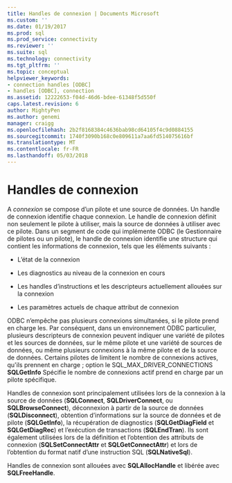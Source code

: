 ```yaml
---
title: Handles de connexion | Documents Microsoft
ms.custom: ''
ms.date: 01/19/2017
ms.prod: sql
ms.prod_service: connectivity
ms.reviewer: ''
ms.suite: sql
ms.technology: connectivity
ms.tgt_pltfrm: ''
ms.topic: conceptual
helpviewer_keywords:
- connection handles [ODBC]
- handles [ODBC], connection
ms.assetid: 12222653-f04d-46d6-bdee-61348f5d550f
caps.latest.revision: 6
author: MightyPen
ms.author: genemi
manager: craigg
ms.openlocfilehash: 2b2f8168384c4636bab98cd64105f4c9d0884155
ms.sourcegitcommit: 1740f3090b168c0e809611a7aa6fd514075616bf
ms.translationtype: MT
ms.contentlocale: fr-FR
ms.lasthandoff: 05/03/2018
---
```

# <a name="connection-handles"></a>Handles de connexion
A *connexion* se compose d’un pilote et une source de données. Un handle de connexion identifie chaque connexion. Le handle de connexion définit non seulement le pilote à utiliser, mais la source de données à utiliser avec ce pilote. Dans un segment de code qui implémente ODBC (le Gestionnaire de pilotes ou un pilote), le handle de connexion identifie une structure qui contient les informations de connexion, tels que les éléments suivants :  
  
-   L’état de la connexion  
  
-   Les diagnostics au niveau de la connexion en cours  
  
-   Les handles d’instructions et les descripteurs actuellement allouées sur la connexion  
  
-   Les paramètres actuels de chaque attribut de connexion  
  
 ODBC n’empêche pas plusieurs connexions simultanées, si le pilote prend en charge les. Par conséquent, dans un environnement ODBC particulier, plusieurs descripteurs de connexion peuvent indiquer une variété de pilotes et les sources de données, sur le même pilote et une variété de sources de données, ou même plusieurs connexions à la même pilote et de la source de données. Certains pilotes de limitent le nombre de connexions actives, qu'ils prennent en charge ; option le SQL_MAX_DRIVER_CONNECTIONS **SQLGetInfo** Spécifie le nombre de connexions actif prend en charge par un pilote spécifique.  
  
 Handles de connexion sont principalement utilisées lors de la connexion à la source de données (**SQLConnect**, **SQLDriverConnect**, ou **SQLBrowseConnect**), déconnexion à partir de la source de données (**SQLDisconnect**), obtention d’informations sur la source de données et de pilote (**SQLGetInfo**), la récupération de diagnostics (**SQLGetDiagField** et **SQLGetDiagRec**) et l’exécution de transactions (**SQLEndTran**). Ils sont également utilisées lors de la définition et l’obtention des attributs de connexion (**SQLSetConnectAttr** et **SQLGetConnectAttr**) et lors de l’obtention du format natif d’une instruction SQL (**SQLNativeSql**).  
  
 Handles de connexion sont allouées avec **SQLAllocHandle** et libérée avec **SQLFreeHandle**.
